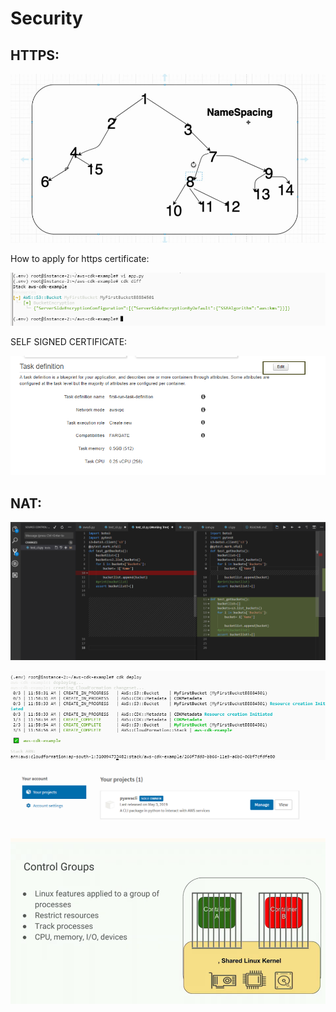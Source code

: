 # Security

## HTTPS:

![](../.gitbook/assets/image%20%28165%29.png)

How to apply for https certificate:

![](../.gitbook/assets/image%20%2885%29.png)

SELF SIGNED  CERTIFICATE:



![](../.gitbook/assets/image%20%28138%29.png)

## NAT:

![](../.gitbook/assets/image%20%2814%29.png)

![](../.gitbook/assets/image%20%28130%29.png)



![](../.gitbook/assets/image%20%28109%29.png)

![](../.gitbook/assets/image%20%28154%29.png)



